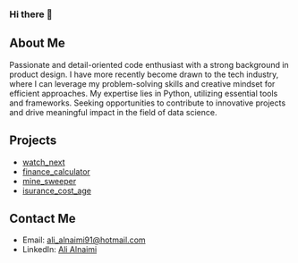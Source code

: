 ### Hi there 👋

## About Me

Passionate and detail-oriented code enthusiast with a strong background in product design. 
I have more recently become drawn to the tech industry, where I can leverage my problem-solving skills and creative mindset for efficient approaches. 
My expertise lies in Python, utilizing essential tools and frameworks. 
Seeking opportunities to contribute to innovative projects and drive meaningful impact in the field of data science.

## Projects

- [watch_next](https://github.com/al1A91/watch_next)
- [finance_calculator](https://github.com/al1A91/finance_calculator)
- [mine_sweeper](https://github.com/al1A91/mine_sweeper)
- [isurance_cost_age](https://github.com/al1A91/insurance_cost)

## Contact Me 

- Email: ali_alnaimi91@hotmail.com
- LinkedIn: [Ali Alnaimi](https://www.linkedin.com/in/alialnaimi)
